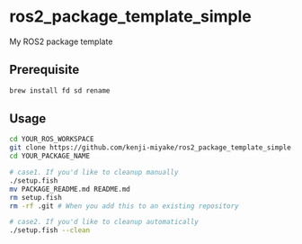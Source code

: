 # ros2_package_template_simple

My ROS2 package template

## Prerequisite

```sh
brew install fd sd rename
```

## Usage

```sh
cd YOUR_ROS_WORKSPACE
git clone https://github.com/kenji-miyake/ros2_package_template_simple.git YOUR_PACKAGE_NAME
cd YOUR_PACKAGE_NAME

# case1. If you'd like to cleanup manually
./setup.fish
mv PACKAGE_README.md README.md
rm setup.fish
rm -rf .git # When you add this to an existing repository

# case2. If you'd like to cleanup automatically
./setup.fish --clean
```
